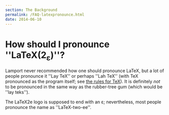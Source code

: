 ```yaml
---
section: The Background
permalink: /FAQ-latexpronounce.html
date: 2014-06-10
---
```


# How should I pronounce ''LaTeX(2<sub>&epsilon;</sub>)''?

Lamport never recommended how one should pronounce LaTeX, but a lot
of people pronounce it ''Lay TeX'' or perhaps ''Lah TeX'' (with
TeX pronounced as the program itself; see
[the rules for TeX](FAQ-TeXpronounce.md)).  It is definitely
_not_ to be pronounced in the same way as the rubber-tree gum
(which would be ''lay teks'').

The LaTeX2e logo is supposed to end with an
&epsilon;; nevertheless, most
people pronounce the name as ''LaTeX-two-ee''.

